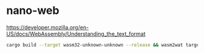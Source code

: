 # nano-web

https://developer.mozilla.org/en-US/docs/WebAssembly/Understanding_the_text_format

```bash
cargo build --target wasm32-unknown-unknown --release && wasm2wat target/wasm32-unknown-unknown/release/nano_web.wasm -o target/wasm32-unknown-unknown/release/nano_web.wat
```